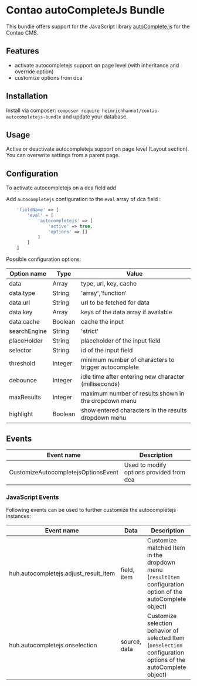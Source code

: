 # Contao autoCompleteJs Bundle

This bundle offers support for the JavaScript library [autoComplete.js](https://github.com/TarekRaafat/autoComplete.js) for the Contao CMS.

## Features

- activate autocompletejs support on page level (with inheritance and override option)
- customize options from dca

## Installation

Install via composer: `composer require heimrichhannot/contao-autocompletejs-bundle` and update your database.

## Usage

Active or deactivate autocompletejs support on page level (Layout section). You can overwrite settings from a parent page.

## Configuration
To activate autocompletejs on a dca field add  

Add `autocompletejs` configuration to the `eval` array of dca field :
```php
    'fieldName' => [
        'eval' = [
            'autocompletejs' => [ 
                'active' => true,
                'options' => []
            ]
        ]
    ]
```

Possible configuration options:

Option name|Type|Value
---|----|---
data|Array|type, url, key, cache
data.type|String|'array','function'
data.url|String|url to be fetched for data
data.key|Array|keys of the data array if available
data.cache|Boolean|cache the input
searchEngine|String|'strict'
placeHolder|String|placeholder of the input field
selector|String|id of the input field
threshold|Integer|minimum number of characters to trigger autocomplete
debounce|Integer|idle time after entering new character (milliseconds) 
maxResults|Integer|maximum number of results shown in the dropdown menu
highlight|Boolean|show entered characters in the results dropdown menu

## Events
Event name | Description
---|---
CustomizeAutocompletejsOptionsEvent | Used to modify options provided from dca

### JavaScript Events
Following events can be used to further customize the autocompletejs instances: 

Event name | Data | Description
---------- | ---- | -----------
huh.autocompletejs.adjust_result_item | field, item | Customize matched Item in the dropdown menu (`resultItem` configuration option of the autoComplete object)
huh.autocompletejs.onselection | source, data | Customize selection behavior of selected Item (`onSelection` configuration options of the autoComplete object)